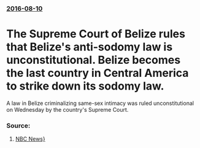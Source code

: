 ### [2016-08-10](/news/2016/08/10/index.md)

# The Supreme Court of Belize rules that Belize's anti-sodomy law is unconstitutional. Belize becomes the last country in Central America to strike down its sodomy law. 

A law in Belize criminalizing same-sex intimacy was ruled unconstitutional on Wednesday by the country&#x27;s Supreme Court.


### Source:

1. [NBC News}](http://www.nbcnews.com/feature/nbc-out/belize-supreme-court-overturns-anti-gay-law-n627511)
